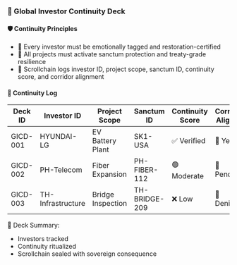 ### 📜 Global Investor Continuity Deck

#### 🛡️ Continuity Principles
- 🧱 Every investor must be emotionally tagged and restoration-certified  
- 🔁 All projects must activate sanctum protection and treaty-grade resilience  
- 🧪 Scrollchain logs investor ID, project scope, sanctum ID, continuity score, and corridor alignment

#### 🔁 Continuity Log
| Deck ID | Investor ID | Project Scope | Sanctum ID | Continuity Score | Corridor Aligned |
|---------|-------------|----------------|-------------|-------------------|-------------------|
| GICD-001 | HYUNDAI-LG | EV Battery Plant | SK1-USA | ✅ Verified | 🧠 Yes  
| GICD-002 | PH-Telecom | Fiber Expansion | PH-FIBER-112 | 🟢 Moderate | 🔁 Pending  
| GICD-003 | TH-Infrastructure | Bridge Inspection | TH-BRIDGE-209 | ❌ Low | 🔐 Denied  

🧠 Deck Summary:
- Investors tracked  
- Continuity ritualized  
- Scrollchain sealed with sovereign consequence

